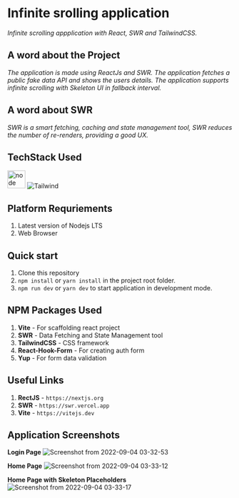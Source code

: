 # Infinite srolling application
_Infinite scrolling appplication with React, SWR and TailwindCSS._

## A word about the Project
_The application is made using ReactJs and SWR. The application fetches a public fake data API and shows the users details. The application supports infinite scrolling with Skeleton UI in fallback interval._

## A word about SWR
_SWR is a smart fetching, caching and state management tool, SWR reduces the number of re-renders, providing a good UX._

## TechStack Used
<img src="https://www.vectorlogo.zone/logos/reactjs/reactjs-icon.svg" alt="node" width="40" height="40"/> <img alt="Tailwind" src="https://img.shields.io/badge/Tailwind_CSS-38B2AC?style=for-the-badge&logo=tailwind-css&logoColor=white"/>

## Platform Requriements

1. Latest version of Nodejs LTS
2. Web Browser


## Quick start

1. Clone this repository
2. `npm install` or `yarn install` in the project root folder.
3. `npm run dev` or `yarn dev` to start application in development mode.


## NPM Packages Used
1. **Vite** - For scaffolding react project
2. **SWR** - Data Fetching and State Management tool
3. **TailwindCSS** - CSS framework
4. **React-Hook-Form** - For creating auth form
5. **Yup** - For form data validation

## Useful Links

1. **RectJS** - `https://nextjs.org`
2. **SWR** - `https://swr.vercel.app`
3. **Vite** - `https://vitejs.dev`

## Application Screenshots

**Login Page**
![Screenshot from 2022-09-04 03-32-53](https://user-images.githubusercontent.com/72341331/188289029-e8f442b2-4fd4-4d4f-b257-0821e9504ba6.png)

**Home Page**
![Screenshot from 2022-09-04 03-33-12](https://user-images.githubusercontent.com/72341331/188289053-096b8c71-c0fc-4101-9484-4fe56a8e370f.png)

**Home Page with Skeleton Placeholders**
![Screenshot from 2022-09-04 03-33-17](https://user-images.githubusercontent.com/72341331/188289013-3b6eea21-ed90-44f1-869a-987eb18f56b6.png)

